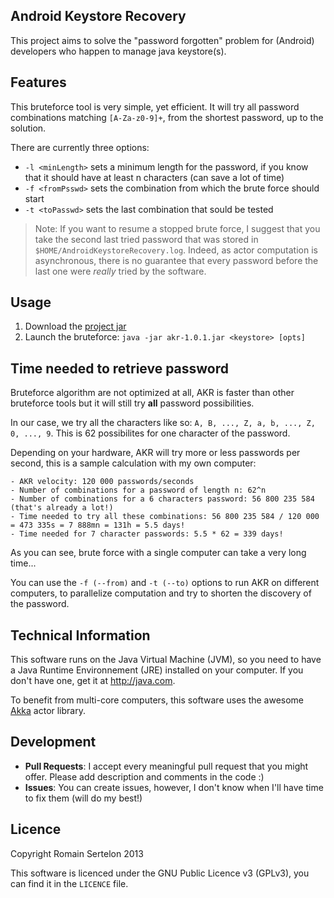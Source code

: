 ## Android Keystore Recovery

This project aims to solve the "password forgotten" problem for (Android) developers who happen to manage java keystore(s).

## Features

This bruteforce tool is very simple, yet efficient. It will try all password combinations matching `[A-Za-z0-9]+`, from the shortest password, up to the solution.

There are currently three options:

* `-l <minLength>` sets a minimum length for the password, if you know that it should have at least n characters (can save a lot of time)
* `-f <fromPsswd>` sets the combination from which the brute force should start
* `-t <toPasswd>` sets the last combination that sould be tested

> Note: If you want to resume a stopped brute force, I suggest that you take the second last tried password that was stored in `$HOME/AndroidKeystoreRecovery.log`. Indeed, as actor computation is asynchronous, there is no guarantee that every password before the last one were _really_ tried by the software.

## Usage

1. Download the [project jar](http://download.bluepyth.fr/releases/akr-1.0.1.jar)
2. Launch the bruteforce: `java -jar akr-1.0.1.jar <keystore> [opts]`

## Time needed to retrieve password

Bruteforce algorithm are not optimized at all, AKR is faster than other bruteforce tools but it will still try __all__ password possibilities.

In our case, we try all the characters like so: `A, B, ..., Z, a, b, ..., Z, 0, ..., 9`. This is 62 possibilites for one character of the password.

Depending on your hardware, AKR will try more or less passwords per second, this is a sample calculation with my own computer:

```
- AKR velocity: 120 000 passwords/seconds
- Number of combinations for a password of length n: 62^n
- Number of combinations for a 6 characters password: 56 800 235 584 (that's already a lot!)
- Time needed to try all these combinations: 56 800 235 584 / 120 000 = 473 335s = 7 888mn = 131h = 5.5 days!
- Time needed for 7 character passwords: 5.5 * 62 = 339 days!
```

As you can see, brute force with a single computer can take a very long time...

You can use the `-f (--from)` and `-t (--to)` options to run AKR on different computers, to parallelize computation and try to shorten the discovery of the password.

## Technical Information

This software runs on the Java Virtual Machine (JVM), so you need to have a Java Runtime Environnement (JRE) installed on your computer. If you don't have one, get it at http://java.com.

To benefit from multi-core computers, this software uses the awesome [Akka](http://akka.io) actor library.

## Development

* __Pull Requests__: I accept every meaningful pull request that you might offer. Please add description and comments in the code :)
* __Issues__: You can create issues, however, I don't know when I'll have time to fix them (will do my best!)

## Licence

Copyright Romain Sertelon 2013

This software is licenced under the GNU Public Licence v3 (GPLv3), you can find it in the `LICENCE` file.
